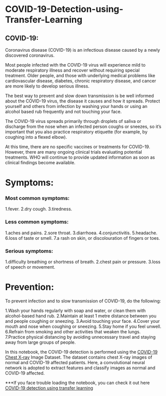 # COVID-19-Detection-using-Transfer-Learning

## COVID-19:
Coronavirus disease (COVID-19) is an infectious disease caused by a newly discovered coronavirus.

Most people infected with the COVID-19 virus will experience mild to moderate respiratory illness and recover without requiring special treatment. Older people, and those with underlying medical problems like cardiovascular disease, diabetes, chronic respiratory disease, and cancer are more likely to develop serious illness.

The best way to prevent and slow down transmission is be well informed about the COVID-19 virus, the disease it causes and how it spreads. Protect yourself and others from infection by washing your hands or using an alcohol based rub frequently and not touching your face.

The COVID-19 virus spreads primarily through droplets of saliva or discharge from the nose when an infected person coughs or sneezes, so it’s important that you also practice respiratory etiquette (for example, by coughing into a flexed elbow).

At this time, there are no specific vaccines or treatments for COVID-19. However, there are many ongoing clinical trials evaluating potential treatments. WHO will continue to provide updated information as soon as clinical findings become available.
# Symptoms:

### Most common symptoms:
1.fever.
2.dry cough.
3.tiredness.

### Less common symptoms:

1.aches and pains.
2.sore throat.
3.diarrhoea.
4.conjunctivitis.
5.headache.
6.loss of taste or smell.
7.a rash on skin, or discolouration of fingers or toes.

### Serious symptoms:

1.difficulty breathing or shortness of breath.
2.chest pain or pressure.
3.loss of speech or movement.


# Prevention:


To prevent infection and to slow transmission of COVID-19, do the following:

1.Wash your hands regularly with soap and water, or clean them with alcohol-based hand rub.
2.Maintain at least 1 metre distance between you and people coughing or sneezing.
3.Avoid touching your face.
4.Cover your mouth and nose when coughing or sneezing.
5.Stay home if you feel unwell.
6.Refrain from smoking and other activities that weaken the lungs.
7.Practice physical distancing by avoiding unnecessary travel and staying away from large groups of people.


In this notebook, the COVID-19 detection is performed using the [COVID-19 Chest X-ray](https://www.kaggle.com/bachrr/covid-chest-xray) Image Dataset. The dataset contains chest X-ray images of normal and COVID-19 affected patients. Here, a convolutional neural network is adopted to extract features and classify images as normal and COVID-19 affected.

***If you face trouble loading the notebook, you can check it out here [COVID-19 detection using transfer learning](https://www.kaggle.com/alifrahman/covid-19-detection-using-transfer-learning)
